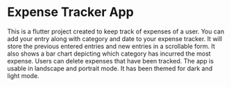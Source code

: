 # Expense Tracker App
This is a flutter project created to keep track of expenses of a user. You can add your entry along with category and date to your expense tracker. It will store the previous entered entries and new entries in a scrollable form. It also shows a bar chart depicting which category has incurred the most expense. Users can delete expenses that have been tracked. The app is usable in landscape and portrait mode. It has been themed for dark and light mode.
